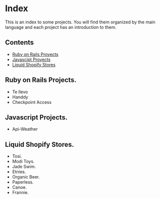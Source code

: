 # Index
This is an index to some projects. You will find them organized by the main language and each project has an introduction to them.

## Contents
* [Ruby on Rails Proyects](#ror)
* [Javascipt Proyects](#js)
* [Liquid Shopify Stores](#shopify)
<a name="#ror"></a>
## Ruby on Rails Projects.
   * Te llevo
   * Handdy
   * Checkpoint Access
<a name="#js"></a>
## Javascript Projects.
*   Api-Weather
<a name="#shopify"></a>
## Liquid Shopify Stores.
  * Tosi.
  * Modi Toys.
  * Jade Swim.
  * Etnies.
  * Organic Beer.
  * Paperless.
  * Canoe.
  * Frannie.
